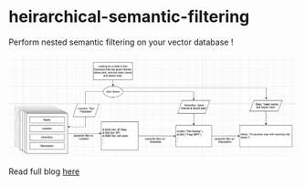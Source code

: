 # heirarchical-semantic-filtering
Perform nested semantic filtering on your vector database !

![nested semantic filtering](https://github.com/darshil3011/heirarchical-semantic-filtering/blob/main/diagram.png)

Read full blog [here](https://thinkinbytes.medium.com/hierarchical-semantic-filtering-using-vector-database-ade29c451889)
